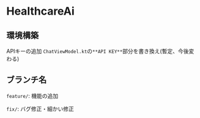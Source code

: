 # HealthcareAi

## 環境構築
APIキーの追加
`ChatViewModel.kt`の`**API KEY**`部分を書き換え(暫定、今後変わる)

## ブランチ名
`feature/`: 機能の追加

`fix/`: バグ修正・細かい修正
